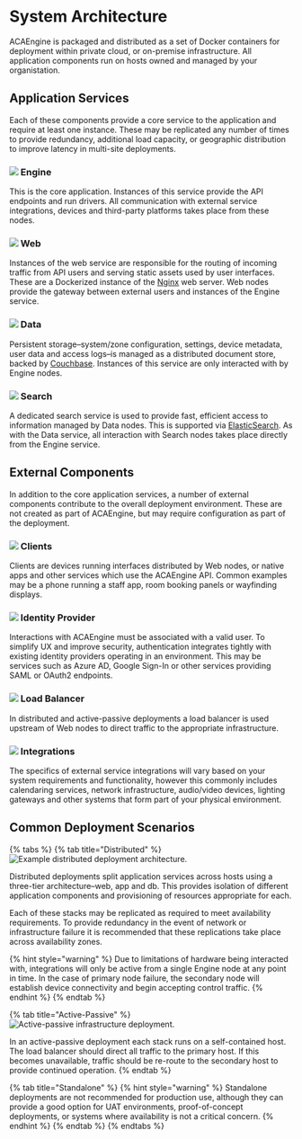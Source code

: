 # System Architecture

ACAEngine is packaged and distributed as a set of Docker containers for deployment within private cloud, or on-premise infrastructure. All application components run on hosts owned and managed by your organistation.

## Application Services

Each of these components provide a core service to the application and require at least one instance. These may be replicated any number of times to provide redundancy, additional load capacity, or geographic distribution to improve latency in multi-site deployments.

### ![](../.gitbook/assets/services-engine.svg) Engine

This is the core application. Instances of this service provide the API endpoints and run drivers. All communication with external service integrations, devices and third-party platforms takes place from these nodes.

### ![](../.gitbook/assets/services-web.png) Web

Instances of the web service are responsible for the routing of incoming traffic from API users and serving static assets used by user interfaces. These are a Dockerized instance of the [Nginx](https://www.nginx.com/) web server. Web nodes provide the gateway between external users and instances of the Engine service.

### ![](../.gitbook/assets/services-data.png) Data

Persistent storage–system/zone configuration, settings, device metadata, user data and access logs–is managed as a distributed document store, backed by [Couchbase](https://www.couchbase.com/). Instances of this service are only interacted with by Engine nodes.

### ![](../.gitbook/assets/services-search.png) Search

A dedicated search service is used to provide fast, efficient access to information managed by Data nodes. This is supported via [ElasticSearch](https://www.elastic.co/products/elasticsearch). As with the Data service, all interaction with Search nodes takes place directly from the Engine service.

## External Components

In addition to the core application services, a number of external components contribute to the overall deployment environment. These are not created as part of ACAEngine, but may require configuration as part of the deployment.

### ![](../.gitbook/assets/components-client.svg) Clients

Clients are devices running interfaces distributed by Web nodes, or native apps and other services which use the ACAEngine API. Common examples may be a phone running a staff app, room booking panels or wayfinding displays.

### ![](../.gitbook/assets/components-identity.svg) Identity Provider

Interactions with ACAEngine must be associated with a valid user. To simplify UX and improve security, authentication integrates tightly with existing identity providers operating in an environment. This may be services such as Azure AD, Google Sign-In or other services providing SAML or OAuth2 endpoints.

### ![](../.gitbook/assets/components-load-balancer.svg) Load Balancer

In distributed and active-passive deployments a load balancer is used upstream of Web nodes to direct traffic to the appropriate infrastructure.

### ![](../.gitbook/assets/components-integrations.svg) Integrations

The specifics of external service integrations will vary based on your system requirements and functionality, however this commonly includes calendaring services, network infrastructure, audio/video devices, lighting gateways and other systems that form part of your physical environment.

## Common Deployment Scenarios

{% tabs %}
{% tab title="Distributed" %}
![Example distributed deployment architecture.](../.gitbook/assets/deployment-distributed.svg)

Distributed deployments split application services across hosts using a three-tier architecture–web, app and db. This provides isolation of different application components and provisioning of resources appropriate for each.

Each of these stacks may be replicated as required to meet availability requirements. To provide redundancy in the event of network or infrastructure failure it is recommended that these replications take place across availability zones.

{% hint style="warning" %}
Due to limitations of hardware being interacted with, integrations will only be active from a single Engine node at any point in time. In the case of primary node failure, the secondary node will establish device connectivity and begin accepting control traffic.
{% endhint %}
{% endtab %}

{% tab title="Active-Passive" %}
![Active-passive infrastructure deployment.](../.gitbook/assets/deployment-active-passive.svg)

In an active-passive deployment each stack runs on a self-contained host. The load balancer should direct all traffic to the primary host. If this becomes unavailable, traffic should be re-route to the secondary host to provide continued operation.
{% endtab %}

{% tab title="Standalone" %}
{% hint style="warning" %}
Standalone deployments are not recommended for production use, although they can provide a good option for UAT environments, proof-of-concept deployments, or systems where availability is not a critical concern.
{% endhint %}
{% endtab %}
{% endtabs %}



